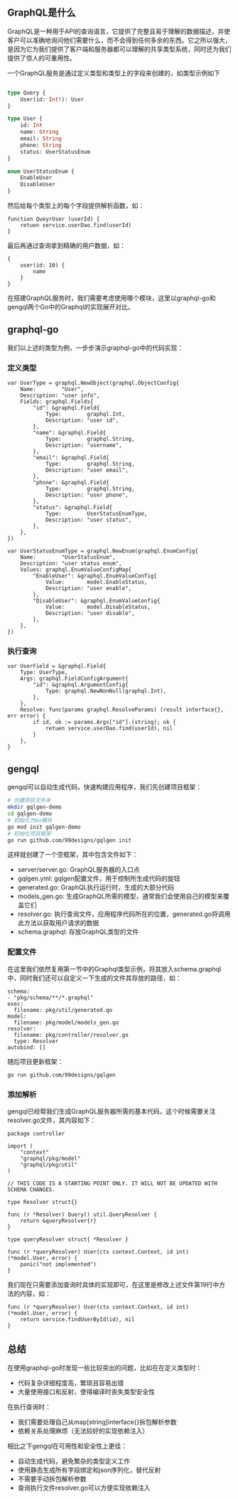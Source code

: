 ## GraphQL是什么
GraphQL是一种用于API的查询语言，它提供了完整且易于理解的数据描述，并使客户可以准确地询问他们需要什么，而不会得到任何多余的东西。它之所以强大，是因为它为我们提供了客户端和服务器都可以理解的共享类型系统，同时还为我们提供了惊人的可重用性。

一个GraphQL服务是通过定义类型和类型上的字段来创建的，如类型示例如下
```graphql

type Query {
    User(id: Int!): User
}

type User {
    id: Int
    name: String
    email: String
    phone: String
    status: UserStatusEnum
}

enum UserStatusEnum {
    EnableUser
    DisableUser
}

```
然后给每个类型上的每个字段提供解析函数，如：
```
function QueyrUser (userId) {
    retuen service.userDao.find(userId)
}
```
最后再通过查询拿到精确的用户数据，如：

```
{
    user(id: 10) {
        name
    }
}
```

在搭建GraphQL服务时，我们需要考虑使用哪个模块，这里以graphql-go和gengql两个Go中的Graphql的实现展开对比。

## graphql-go
我们以上述的类型为例，一步步演示graphql-go中的代码实现：

### 定义类型

```golang
var UserType = graphql.NewObject(graphql.ObjectConfig{
	Name:        "User",
	Description: "user info",
	Fields: graphql.Fields{
		"id": &graphql.Field{
			Type:        graphql.Int,
			Description: "user id",
		},
		"name": &graphql.Field{
			Type:        graphql.String,
			Description: "username",
		},
		"email": &graphql.Field{
			Type:        graphql.String,
			Description: "user email",
		},
		"phone": &graphql.Field{
			Type:        graphql.String,
			Description: "user phone",
		},
		"status": &graphql.Field{
			Type:        UserStatusEnumType,
			Description: "user status",
		},
	},
})

var UserStatusEnumType = graphql.NewEnum(graphql.EnumConfig{
	Name:        "UserStatusEnum",
	Description: "user status enum",
	Values: graphql.EnumValueConfigMap{
		"EnableUser": &graphql.EnumValueConfig{
			Value:       model.EnableStatus,
			Description: "user enable",
		},
		"DisableUser": &graphql.EnumValueConfig{
			Value:       model.DisableStatus,
			Description: "user disable",
		},
	},
})
```
### 执行查询

```golang
var UserField = &graphql.Field{
	Type: UserType,
	Args: graphql.FieldConfigArgument{
		"id": &graphql.ArgumentConfig{
			Type: graphql.NewNonNull(graphql.Int),
		},
	},
	Resolve: func(params graphql.ResolveParams) (result interface{}, err error) {
        if id, ok := params.Args["id"].(string); ok {
            retuen service.userDao.find(userId), nil
		}
	},
}
```

## gengql
gengql可以自动生成代码，快速构建应用程序，我们先创建项目框架：
``` sh
# 创建项目文件夹
mkdir gqlgen-demo
cd gqlgen-demo
# 初始化为Go模块
go mod init gqlgen-demo
# 初始化项目框架
go run github.com/99designs/gqlgen init
```

这样就创建了一个空框架，其中包含文件如下：
- server/server.go: GraphQL服务器的入口点
- gqlgen.yml: gqlgen配置文件，用于控制所生成代码的旋钮
- generated.go: GraphQL执行运行时，生成的大部分代码
- models_gen.go: 生成GraphQL所需的模型，通常我们会使用自己的模型来覆盖它们
- resolver.go: 执行查询文件，应用程序代码所在的位置，generated.go将调用此方法以获取用户请求的数据
- schema.graphql: 存放GraphQL类型的文件

### 配置文件
在这里我们依然复用第一节中的Graphql类型示例，将其放入schema.graphql中，同时我们还可以自定义一下生成的文件其存放的路径，如：
```
schema:
- "pkg/schema/**/*.graphql"
exec:
  filename: pkg/util/generated.go
model:
  filename: pkg/model/models_gen.go
resolver:
  filename: pkg/controller/resolver.go
  type: Resolver
autobind: []
```

随后项目更新框架：
```sh
go run github.com/99designs/gqlgen
```

### 添加解析
gengql已经帮我们生成GraphQL服务器所需的基本代码，这个时候需要关注resolver.go文件，其内容如下：


```golang
package controller
 
import (
    "context"
    "graphql/pkg/model"
    "graphql/pkg/util"
)
 
// THIS CODE IS A STARTING POINT ONLY. IT WILL NOT BE UPDATED WITH SCHEMA CHANGES.
 
type Resolver struct{}
 
func (r *Resolver) Query() util.QueryResolver {
    return &queryResolver{r}
}
 
type queryResolver struct{ *Resolver }
 
func (r *queryResolver) User(ctx context.Context, id int) (*model.User, error) {
    panic("not implemented")
}
```
我们现在只需要添加查询时具体的实现即可，在这里是修改上述文件第19行中方法的内容，如：
```golang
func (r *queryResolver) User(ctx context.Context, id int) (*model.User, error) {
    return service.findUserById(id), nil
}
```

## 总结
在使用graphql-go时发现一些比较突出的问题，比如在在定义类型时：
- 代码复杂详细程度高，繁琐且容易出错
- 大量使用接口和反射，使得编译时丧失类型安全性

在执行查询时：
- 我们需要处理自己从map[string]interface{}拆包解析参数
- 依赖关系处理麻烦（无法较好的实现依赖注入）

相比之下gengql在可用性和安全性上更佳：
- 自动生成代码，避免繁杂的类型定义工作
- 使用静态生成所有字段绑定和json序列化，替代反射
- 不需要手动拆包解析参数
- 查询执行文件resolver.go可以方便实现依赖注入
